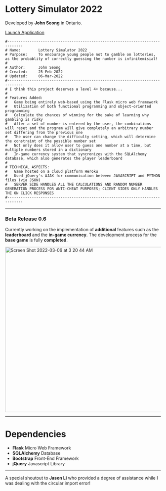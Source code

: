 # Lottery Simulator 2022

Developed by **John Seong** in Ontario.

[Launch Application](https://lottery-simulator-2022.herokuapp.com)

```
#-----------------------------------------------------------------------------
# Name:        Lottery Simulator 2022
# Purpose:     To encourage young people not to gamble on lotteries, as the probablity of correctly guessing the number is infinitemisial!
#
# Author:      John Seong
# Created:     25-Feb-2022
# Updated:     06-Mar-2022
#-----------------------------------------------------------------------------
# I think this project deserves a level 4+ because...
#
# Features Added:
#   Game being entirely web-based using the Flask micro web framework
#   Utilization of both functional programming and object-oriented programming
#   Calculate the chances of winning for the sake of learning why gambling is risky
#   After a set of number is entered by the user, the combinations will reset and the program will give completely an arbitrary number set differing from the previous one
#   The user can change the difficulty setting, which will determine the constraint of the possible number set 
#   Not only does it allow user to guess one number at a time, but multiple numbers stored in a dictionary
#   In-game currency system that syncronizes with the SQLAlchemy database, which also generates the player leaderboard
#
# TECHNICAL ASPECTS:
#   Game hosted on a cloud platform Heroku
#   Used jQuery's AJAX for communication between JAVASCRIPT and PYTHON files (via JSON)
#   SERVER SIDE HANDLES ALL THE CALCULATIONS AND RANDOM NUMBER GENERATION PROCESS FOR ANTI-CHEAT PURPOSES; CLIENT SIDES ONLY HANDLES THE ON CLICK RESPONSES
#-----------------------------------------------------------------------------
```

---

### Beta Release 0.6
Currently working on the implementation of **additional** features such as the **leaderboard** and the **in-game currency**. The development process for the **base game** is fully **completed**.

<img width="534" alt="Screen Shot 2022-03-06 at 3 20 44 AM" src="https://user-images.githubusercontent.com/35755386/156915228-2ed4ecf4-2ae6-4fe6-a6ef-f72f8f8f6462.png">

---

# Dependencies

- **Flask** Micro Web Framework
- **SQLAlchemy** Database
- **Bootstrap** Front-End Framework
- **jQuery** Javascript Library

---

A special shoutout to **Jason Li** who provided a degree of assistance while I was dealing with the circular import error!
